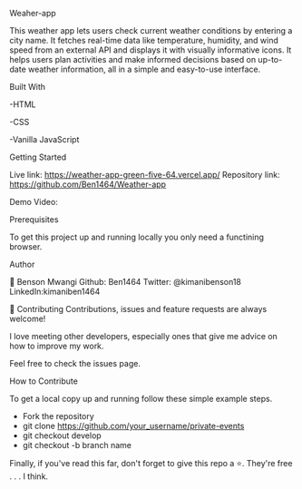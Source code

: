 Weaher-app

This weather app lets users check current weather conditions by entering a city name. It fetches real-time data like temperature, humidity, and wind speed from an external API and displays it with visually informative icons. It helps users plan activities and make informed decisions based on up-to-date weather information, all in a simple and easy-to-use interface.

Built With

-HTML

-CSS 

-Vanilla JavaScript

Getting Started

Live link: https://weather-app-green-five-64.vercel.app/
Repository link: https://github.com/Ben1464/Weather-app

Demo Video:



Prerequisites

To get this project up and running locally you only need a functining browser.


Author

👤 Benson Mwangi
Github: Ben1464
Twitter: @kimanibenson18
LinkedIn:kimaniben1464

🤝 Contributing
Contributions, issues and feature requests are always welcome!

I love meeting other developers, especially ones that give me advice on how to improve my work.

Feel free to check the issues page.

How to Contribute

To get a local copy up and running follow these simple example steps.

- Fork the repository
- git clone https://github.com/your_username/private-events
- git checkout develop
- git checkout -b branch name

Finally, if you've read this far, don't forget to give this repo a ⭐️. They're free . . . I think.

